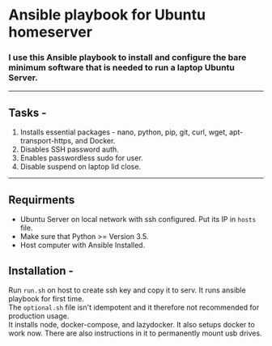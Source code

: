 # Ansible playbook for Ubuntu homeserver
### I use this Ansible playbook to install and configure the bare minimum software that is needed to run a laptop Ubuntu Server. 
---
## Tasks - 
1. Installs essential packages - nano, python, pip, git, curl, wget, apt-transport-https, and Docker.
1. Disables SSH password auth.
1. Enables passwordless sudo for user.
1. Disable suspend on laptop lid close.
---

## Requirments
* Ubuntu Server on local network with ssh configured. Put its IP in `hosts` file.
* Make sure that Python >= Version 3.5.
* Host computer with Ansible Installed.

## Installation - 
Run `run.sh` on host to create ssh key and copy it to serv. It runs ansible playbook for first time. <br>
The `optional.sh` file isn't idempotent and it therefore not recommended for production usage. <br>
It installs node, docker-compose, and lazydocker. It also setups docker to work now. There are also instructions in it to permanently mount usb drives.<br>
